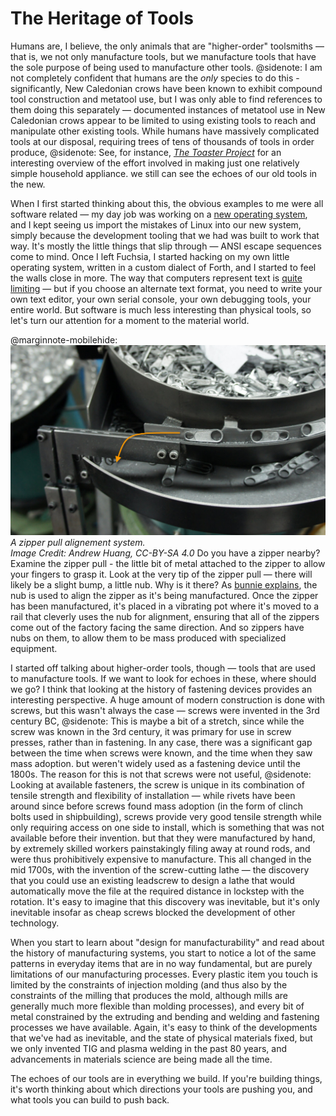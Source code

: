 # The Heritage of Tools

Humans are, I believe, the only animals that are "higher-order" toolsmiths — that is, we not only manufacture tools, but we manufacture tools that have the sole purpose of being used to manufacture other tools.
@sidenote: I am not completely confident that humans are the *only* species to do this - significantly, New Caledonian crows have been known to exhibit compound tool construction and metatool use, but I was only able to find references to them doing this separately — documented instances of metatool use in New Caledonian crows appear to be limited to using existing tools to reach and manipulate other existing tools.
While humans have massively complicated tools at our disposal, requiring trees of tens of thousands of tools in order produce,
@sidenote: See, for instance, [*The Toaster Project*](https://www.thomasthwaites.com/the-toaster-project/) for an interesting overview of the effort involved in making just one relatively simple household appliance.
we still can see the echoes of our old tools in the new.

When I first started thinking about this, the obvious examples to me were all software related — my day job was working on a [new operating system](https://fuchsia.dev/), and I kept seeing us import the mistakes of Linux into our new system, simply because the development tooling that we had was built to work that way. It's mostly the little things that slip through — ANSI escape sequences come to mind. Once I left Fuchsia, I started hacking on my own little operating system, written in a custom dialect of Forth, and I started to feel the walls close in more. The way that computers represent text is [quite limiting](https://modelviewculture.com/pieces/i-can-text-you-a-pile-of-poo-but-i-cant-write-my-name) — but if you choose an alternate text format, you need to write your own text editor, your own serial console, your own debugging tools, your entire world. But software is much less interesting than physical tools, so let's turn our attention for a moment to the material world.

@marginnote-mobilehide: <img src="/img/post/tool-heritage/zip-align.jpg"/> *A zipper pull alignement system.<br>Image Credit: Andrew Huang, CC-BY-SA 4.0*
Do you have a zipper nearby? Examine the zipper pull - the little bit of metal attached to the zipper to allow your fingers to grasp it. Look at the very tip of the zipper pull — there will likely be a slight bump, a little nub. Why is it there? As [bunnie explains](https://www.bunniestudios.com/blog/?p=4364), the nub is used to align the zipper as it's being manufactured. Once the zipper has been manufactured, it's placed in a vibrating pot where it's moved to a rail that cleverly uses the nub for alignment, ensuring that all of the zippers come out of the factory facing the same direction. And so zippers have nubs on them, to allow them to be mass produced with specialized equipment.

I started off talking about higher-order tools, though — tools that are used to manufacture tools. If we want to look for echoes in these, where should we go? I think that looking at the history of fastening devices provides an interesting perspective. A huge amount of modern construction is done with screws, but this wasn't always the case — screws were invented in the 3rd century BC,
@sidenote: This is maybe a bit of a stretch, since while the screw was known in the 3rd century, it was primary for use in screw presses, rather than in fastening. In any case, there was a significant gap between the time when screws were known, and the time when they saw mass adoption.
but weren't widely used as a fastening device until the 1800s. The reason for this is not that screws were not useful,
@sidenote: Looking at available fasteners, the screw is unique in its combination of tensile strength and flexibility of installation — while rivets have been around since before screws found mass adoption (in the form of clinch bolts used in shipbuilding), screws provide very good tensile strength while only requiring access on one side to install, which is something that was not available before their invention.
but that they were manufactured by hand, by extremely skilled workers painstakingly filing away at round rods, and were thus prohibitively expensive to manufacture. This all changed in the mid 1700s, with the invention of the screw-cutting lathe — the discovery that you could use an existing leadscrew to design a lathe that would automatically move the file at the required distance in lockstep with the rotation. It's easy to imagine that this discovery was inevitable, but it's only inevitable insofar as cheap screws blocked the development of other technology.

When you start to learn about "design for manufacturability" and read about the history of manufacturing systems, you start to notice a lot of the same patterns in everyday items that are in no way fundamental, but are purely limitations of our manufacturing processes. Every plastic item you touch is limited by the constraints of injection molding (and thus also by the constraints of the milling that produces the mold, although mills are generally much more flexible than molding processes), and every bit of metal constrained by the extruding and bending and welding and fastening processes we have available. Again, it's easy to think of the developments that we've had as inevitable, and the state of physical materials fixed, but we only invented TIG and plasma welding in the past 80 years, and advancements in materials science are being made all the time.

The echoes of our tools are in everything we build. If you're building things, it's worth thinking about which directions your tools are pushing you, and what tools you can build to push back.
